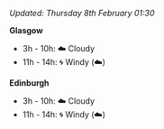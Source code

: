 *Updated: Thursday 8th February 01:30*

**Glasgow**

* 3h - 10h: :cloud: Cloudy
* 11h - 14h: :cyclone: Windy (:cloud:)

**Edinburgh**

* 3h - 10h: :cloud: Cloudy
* 11h - 14h: :cyclone: Windy (:cloud:)
